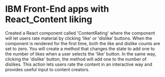 # IBM Front-End apps with React_Content liking
Created a React component called 'ContentRating' where the component will let users rate material by clicking 'like' or 'dislike' buttons. When the component is rendered for the first time, both the like and dislike counts are set to zero. You will create a method that changes the state to add one to the number of likes when a user selects the 'like' button. In the same way, clicking the 'dislike' button, the method will add one to the number of dislikes. This action lets users rate the content in an interactive way and provides useful input to content creators.
